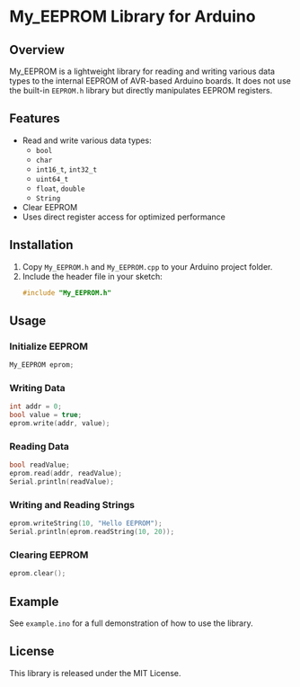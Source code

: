# My_EEPROM Library for Arduino

## Overview
My_EEPROM is a lightweight library for reading and writing various data types to the internal EEPROM of AVR-based Arduino boards. It does not use the built-in `EEPROM.h` library but directly manipulates EEPROM registers.

## Features
- Read and write various data types:
  - `bool`
  - `char`
  - `int16_t`, `int32_t`
  - `uint64_t`
  - `float`, `double`
  - `String`
- Clear EEPROM
- Uses direct register access for optimized performance

## Installation
1. Copy `My_EEPROM.h` and `My_EEPROM.cpp` to your Arduino project folder.
2. Include the header file in your sketch:
   ```cpp
   #include "My_EEPROM.h"
   ```

## Usage
### Initialize EEPROM
```cpp
My_EEPROM eprom;
```

### Writing Data
```cpp
int addr = 0;
bool value = true;
eprom.write(addr, value);
```

### Reading Data
```cpp
bool readValue;
eprom.read(addr, readValue);
Serial.println(readValue);
```

### Writing and Reading Strings
```cpp
eprom.writeString(10, "Hello EEPROM");
Serial.println(eprom.readString(10, 20));
```

### Clearing EEPROM
```cpp
eprom.clear();
```

## Example
See `example.ino` for a full demonstration of how to use the library.

## License
This library is released under the MIT License.

